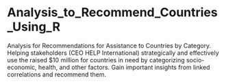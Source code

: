 # Analysis_to_Recommend_Countries_Using_R
Analysis for Recommendations for Assistance to Countries by Category.  Helping stakeholders (CEO HELP International) strategically and effectively use the raised $10 million for countries in need by categorizing socio-economic, health, and other factors. Gain important insights from linked correlations and recommend them.
